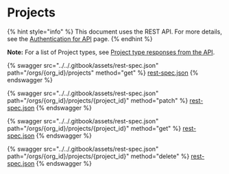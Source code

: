 # Projects

{% hint style="info" %}
This document uses the REST API. For more details, see the [Authentication for API](../rest-api/authentication-for-api/) page.
{% endhint %}

**Note:** For a list of Project types, see [Project type responses from the API](../snyk-api/api-endpoints-index-and-tips/project-type-responses-from-the-api).

{% swagger src="../../.gitbook/assets/rest-spec.json" path="/orgs/{org_id}/projects" method="get" %}
[rest-spec.json](../../.gitbook/assets/rest-spec.json)
{% endswagger %}

{% swagger src="../../.gitbook/assets/rest-spec.json" path="/orgs/{org_id}/projects/{project_id}" method="patch" %}
[rest-spec.json](../../.gitbook/assets/rest-spec.json)
{% endswagger %}

{% swagger src="../../.gitbook/assets/rest-spec.json" path="/orgs/{org_id}/projects/{project_id}" method="get" %}
[rest-spec.json](../../.gitbook/assets/rest-spec.json)
{% endswagger %}

{% swagger src="../../.gitbook/assets/rest-spec.json" path="/orgs/{org_id}/projects/{project_id}" method="delete" %}
[rest-spec.json](../../.gitbook/assets/rest-spec.json)
{% endswagger %}
